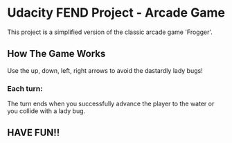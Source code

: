 # Udacity FEND Project - Arcade Game

This project is a simplified version of the classic arcade game 'Frogger'.

## How The Game Works
Use the up, down, left, right arrows to avoid the dastardly lady bugs!

### Each turn:
The turn ends when you successfully advance the player to the water or you collide with a lady bug.

## HAVE FUN!!
